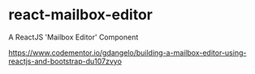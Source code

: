 # react-mailbox-editor
A ReactJS 'Mailbox Editor' Component

https://www.codementor.io/gdangelo/building-a-mailbox-editor-using-reactjs-and-bootstrap-du107zvyo
